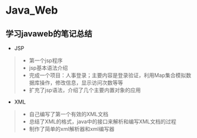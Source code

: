 # Java_Web
## 学习javaweb的笔记总结

* JSP
> * 第一个jsp程序
> * jsp基本语法介绍
> * 完成一个项目：人事登录；主要内容是登录验证，利用Map集合模拟数据库操作，修改信息，显示访问次数等等
> * 扩充了jsp语法，介绍了几个主要内置对象的应用

* XML
>	*	自己编写了第一个有效的XML文档
>	*	总结了XML的格式，java中的接口来解析和编写XML文档的过程
>	*	制作了简单的xml解析器和xml编写器
